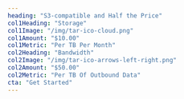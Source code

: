```yaml
---
heading: "S3-compatible and Half the Price"
col1Heading: "Storage"
col1Image: "/img/tar-ico-cloud.png"
col1Amount: "$10.00"
col1Metric: "Per TB Per Month"
col2Heading: "Bandwidth"
col2Image: "/img/tar-ico-arrows-left-right.png"
col2Amount: "$50.00"
col2Metric: "Per TB Of Outbound Data"
cta: "Get Started"
---
```

